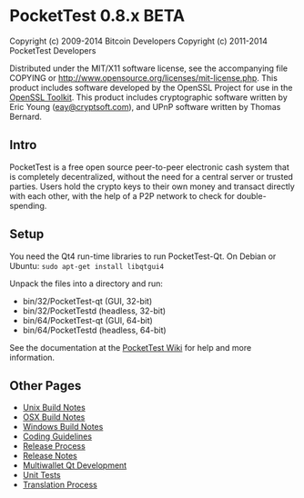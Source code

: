 PocketTest 0.8.x BETA
====================

Copyright (c) 2009-2014 Bitcoin Developers
Copyright (c) 2011-2014 PocketTest Developers

Distributed under the MIT/X11 software license, see the accompanying
file COPYING or http://www.opensource.org/licenses/mit-license.php.
This product includes software developed by the OpenSSL Project for use in the [OpenSSL Toolkit](http://www.openssl.org/). This product includes
cryptographic software written by Eric Young ([eay@cryptsoft.com](mailto:eay@cryptsoft.com)), and UPnP software written by Thomas Bernard.


Intro
---------------------
PocketTest is a free open source peer-to-peer electronic cash system that is
completely decentralized, without the need for a central server or trusted
parties.  Users hold the crypto keys to their own money and transact directly
with each other, with the help of a P2P network to check for double-spending.


Setup
---------------------
You need the Qt4 run-time libraries to run PocketTest-Qt. On Debian or Ubuntu:
	`sudo apt-get install libqtgui4`

Unpack the files into a directory and run:

- bin/32/PocketTest-qt (GUI, 32-bit)
- bin/32/PocketTestd (headless, 32-bit)
- bin/64/PocketTest-qt (GUI, 64-bit)
- bin/64/PocketTestd (headless, 64-bit)

See the documentation at the [PocketTest Wiki](http://PocketTest.info)
for help and more information.


Other Pages
---------------------
- [Unix Build Notes](build-unix.md)
- [OSX Build Notes](build-osx.md)
- [Windows Build Notes](build-msw.md)
- [Coding Guidelines](coding.md)
- [Release Process](release-process.md)
- [Release Notes](release-notes.md)
- [Multiwallet Qt Development](multiwallet-qt.md)
- [Unit Tests](unit-tests.md)
- [Translation Process](translation_process.md)
